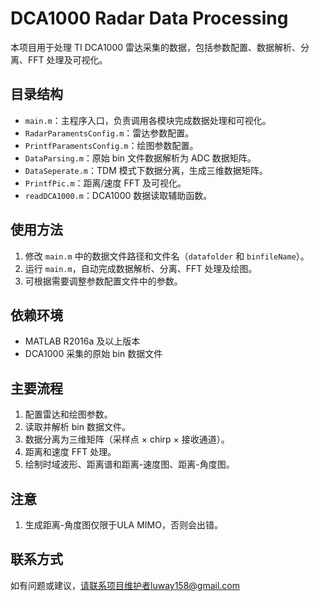 # DCA1000 Radar Data Processing

本项目用于处理 TI DCA1000 雷达采集的数据，包括参数配置、数据解析、分离、FFT 处理及可视化。

## 目录结构

- `main.m`：主程序入口，负责调用各模块完成数据处理和可视化。
- `RadarParamentsConfig.m`：雷达参数配置。
- `PrintfParamentsConfig.m`：绘图参数配置。
- `DataParsing.m`：原始 bin 文件数据解析为 ADC 数据矩阵。
- `DataSeperate.m`：TDM 模式下数据分离，生成三维数据矩阵。
- `PrintfPic.m`：距离/速度 FFT 及可视化。
- `readDCA1000.m`：DCA1000 数据读取辅助函数。

## 使用方法

1. 修改 `main.m` 中的数据文件路径和文件名（`datafolder` 和 `binfileName`）。
2. 运行 `main.m`，自动完成数据解析、分离、FFT 处理及绘图。
3. 可根据需要调整参数配置文件中的参数。

## 依赖环境

- MATLAB R2016a 及以上版本
- DCA1000 采集的原始 bin 数据文件

## 主要流程

1. 配置雷达和绘图参数。
2. 读取并解析 bin 数据文件。
3. 数据分离为三维矩阵（采样点 × chirp × 接收通道）。
4. 距离和速度 FFT 处理。
5. 绘制时域波形、距离谱和距离-速度图、距离-角度图。

## 注意

1. 生成距离-角度图仅限于ULA MIMO，否则会出错。

## 联系方式

如有问题或建议，请联系项目维护者luway158@gmail.com